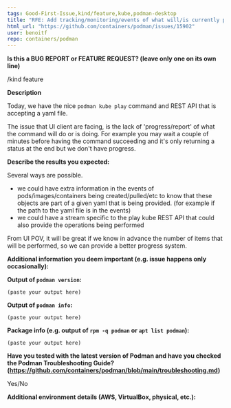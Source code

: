 ```yaml
---
tags: Good-First-Issue,kind/feature,kube,podman-desktop
title: "RFE: Add tracking/monitoring/events of what will/is currently performed by `kube play` command"
html_url: "https://github.com/containers/podman/issues/15902"
user: benoitf
repo: containers/podman
---
```


<!--
---------------------------------------------------
BUG REPORT INFORMATION
---------------------------------------------------
Use the commands below to provide key information from your environment:
You do NOT have to include this information if this is a FEATURE REQUEST

**NOTE** A large number of issues reported against Podman are often found to already be fixed
in more current versions of the project.  Before reporting an issue, please verify the
version you are running with `podman version` and compare it to the latest release
documented on the top of Podman's [README.md](../README.md).  If they differ, please
update your version of Podman to the latest possible and retry your command before creating
an issue.

Also, there is a running list of known issues in the [Podman Troubleshooting Guide](https://github.com/containers/podman/blob/main/troubleshooting.md),
please reference that page before opening a new issue.

If you are filing a bug against `podman build`, please instead file a bug
against Buildah (https://github.com/containers/buildah/issues). Podman build
executes Buildah to perform container builds, and as such the Buildah
maintainers are best equipped to handle these bugs.
-->

**Is this a BUG REPORT or FEATURE REQUEST? (leave only one on its own line)**


/kind feature

**Description**

Today, we have the nice `podman kube play` command and REST API that is accepting a yaml file.

The issue that UI client are facing, is the lack of 'progress/report' of what the command will do or is doing.
For example you may wait a couple of minutes before having the command succeeding and it's only returning a status at the end but we don't have progress.


**Describe the results you expected:**

Several ways are possible.
- we could have extra information in the events of pods/images/containers being created/pulled/etc to know that these objects are part of a given yaml that is being provided. (for example if the path to the yaml file is in the events)
- we could have a stream specific to the play kube REST API that could also provide the operations being performed

From UI POV, it will be great if we know in advance the number of items that will be performed, so we can provide a better progress system.



**Additional information you deem important (e.g. issue happens only occasionally):**

**Output of `podman version`:**

```
(paste your output here)
```

**Output of `podman info`:**

```
(paste your output here)
```

**Package info (e.g. output of `rpm -q podman` or `apt list podman`):**

```
(paste your output here)
```

**Have you tested with the latest version of Podman and have you checked the Podman Troubleshooting Guide? (https://github.com/containers/podman/blob/main/troubleshooting.md)**


Yes/No

**Additional environment details (AWS, VirtualBox, physical, etc.):**
